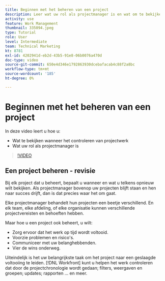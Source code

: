 ```yaml
---
title: Beginnen met het beheren van een project
description: Leer wat uw rol als projectmanager is en wat om te bekijken wanneer het controleren van projectwerk.
activity: use
feature: Work Management
thumbnail: 335094.jpeg
type: Tutorial
role: User
level: Intermediate
team: Technical Marketing
kt: 8781
exl-id: 4202941d-eb2d-43b5-91e8-06b0076a470d
doc-type: video
source-git-commit: 650e4d346e1792863930dcebafacab4c88f2a8bc
workflow-type: tm+mt
source-wordcount: '185'
ht-degree: 0%

---
```


# Beginnen met het beheren van een project

In deze video leert u hoe u:

* Wat te bekijken wanneer het controleren van projectwerk
* Wat uw rol als projectmanager is

>[!VIDEO](https://video.tv.adobe.com/v/335094/?quality=12&learn=on)

## Een project beheren - revisie

Bij elk project dat u beheert, bepaalt u wanneer en wat u telkens opnieuw wilt bekijken. Als projectmanager bovenop uw projecten blijft staan en hen naar succes drijft, dan is dat precies waar het om gaat.

Elke projectmanager behandelt hun projecten een beetje verschillend. En elk team, elke afdeling, of elke organisatie kunnen verschillende projectvereisten en behoeften hebben.

Maar hoe u een project ook beheert, u wilt:

* Zorg ervoor dat het werk op tijd wordt voltooid.
* Voorzie problemen en risico&#39;s.
* Communiceer met uw belanghebbenden.
* Vier de wins onderweg.

Uiteindelijk is het uw belangrijkste taak om het project naar een geslaagde voltooiing te leiden. [!DNL Workfront] kunt u helpen het werk controleren dat door de projectchronologie wordt gedaan; filters, weergaven en groepen; updates; rapporten ... en meer.

<!---
learn more urls
3 universal principles of project management
What is a project manager?
Project management knowledge areas
9 best practices for effective project management
10 work management problems and how to solve them
--->
